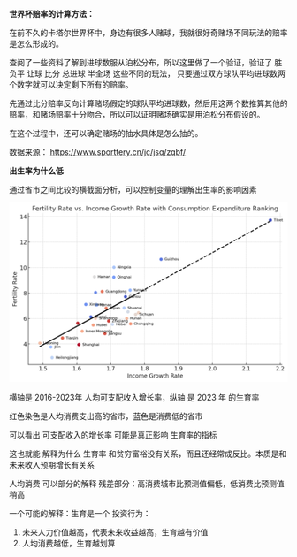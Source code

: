 
**世界杯赔率的计算方法：**

在前不久的卡塔尔世界杯中，身边有很多人赌球，我就很好奇赌场不同玩法的赔率是怎么形成的。

查阅了一些资料了解到进球数服从泊松分布，所以这里做了一个验证，验证了 胜负平 让球 比分 总进球 半全场 这些不同的玩法，
只要通过双方球队平均进球数两个数字就可以决定剩下所有的赔率。

先通过比分赔率反向计算赌场假定的球队平均进球数，然后用这两个数推算其他的赔率，和赌场赔率十分吻合，所以可以证明赌场确实是用泊松分布假设的。

在这个过程中，还可以确定赌场的抽水具体是怎么抽的。

数据来源：
https://www.sporttery.cn/jc/jsq/zqbf/

**出生率为什么低**

通过省市之间比较的横截面分析，可以控制变量的理解出生率的影响因素

![](./birth_rate/chart.png)

横轴是 2016-2023年 人均可支配收入增长率，纵轴 是 2023 年 的生育率

红色染色是人均消费支出高的省市，蓝色是消费低的省市

可以看出 可支配收入的增长率 可能是真正影响 生育率的指标

这也就能 解释为什么 生育率 和贫穷富裕没有关系，而且还经常成反比。本质是和未来收入预期增长有关系

人均消费 可以部分的解释 残差部分：高消费城市比预测值偏低，低消费比预测值稍高

一个可能的解释：生育是一个 投资行为：

1. 未来人力价值越高，代表未来收益越高，生育越有价值
2. 人均消费越低，生育越划算
